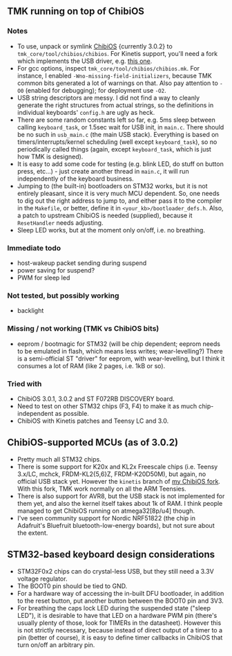 ## TMK running on top of ChibiOS

### Notes

- To use, unpack or symlink [ChibiOS] {currently 3.0.2} to `tmk_core/tool/chibios/chibios`. For Kinetis support, you'll need a fork which implements the USB driver, e.g. [this one](https://github.com/flabbergast/ChibiOS/tree/kinetis).
- For gcc options, inspect `tmk_core/tool/chibios/chibios.mk`. For instance, I enabled `-Wno-missing-field-initializers`, because TMK common bits generated a lot of warnings on that.
Also pay attention to `-O0` (enabled for debugging); for deployment use `-O2`.
- USB string descriptors are messy. I did not find a way to cleanly generate the right structures from actual strings, so the definitions in individual keyboards' `config.h` are ugly as heck.
- There are some random constants left so far, e.g. 5ms sleep between calling `keyboard_task`, or 1.5sec wait for USB init, in `main.c`. There should be no such in `usb_main.c` (the main USB stack). Everything is based on timers/interrupts/kernel scheduling (well except `keyboard_task`), so no periodically called things (again, except `keyboard_task`, which is just how TMK is designed).
- It is easy to add some code for testing (e.g. blink LED, do stuff on button press, etc...) - just create another thread in `main.c`, it will run independently of the keyboard business.
- Jumping to (the built-in) bootloaders on STM32 works, but it is not entirely pleasant, since it is very much MCU dependent. So, one needs to dig out the right address to jump to, and either pass it to the compiler in the `Makefile`, or better, define it in `<your_kb>/bootloader_defs.h`. Also, a patch to upstream ChibiOS is needed (supplied), because it `ResetHandler` needs adjusting.
- Sleep LED works, but at the moment only on/off, i.e. no breathing.

### Immediate todo

- host-wakeup packet sending during suspend
- power saving for suspend?
- PWM for sleep led

### Not tested, but possibly working

- backlight

### Missing / not working (TMK vs ChibiOS bits)

- eeprom / bootmagic for STM32 (will be chip dependent; eeprom needs to be emulated in flash, which means less writes; wear-levelling?) There is a semi-official ST "driver" for eeprom, with wear-levelling, but I think it consumes a lot of RAM (like 2 pages, i.e. 1kB or so).

### Tried with

- ChibiOS 3.0.1, 3.0.2 and ST F072RB DISCOVERY board.
- Need to test on other STM32 chips (F3, F4) to make it as much chip-independent as possible.
- ChibiOS with Kinetis patches and Teensy LC and 3.0.

## ChibiOS-supported MCUs (as of 3.0.2)

- Pretty much all STM32 chips.
- There is some support for K20x and KL2x Freescale chips (i.e. Teensy 3.x/LC, mchck, FRDM-KL2{5,6}Z, FRDM-K20D50M), but again, no official USB stack yet. However the `kinetis` branch of [my ChibiOS fork](https://github.com/flabbergast/ChibiOS). With this fork, TMK work normally on all the ARM Teensies.
- There is also support for AVR8, but the USB stack is not implemented for them yet, and also the kernel itself takes about 1k of RAM. I think people managed to get ChibiOS running on atmega32[8p/u4] though.
- I've seen community support for Nordic NRF51822 (the chip in Adafruit's Bluefruit bluetooth-low-energy boards), but not sure about the extent.

## STM32-based keyboard design considerations

- STM32F0x2 chips can do crystal-less USB, but they still need a 3.3V voltage regulator.
- The BOOT0 pin should be tied to GND.
- For a hardware way of accessing the in-built DFU bootloader, in addition to the reset button, put another button between the BOOT0 pin and 3V3.
- For breathing the caps lock LED during the suspended state ("sleep LED"), it is desirable to have that LED on a hardware PWM pin (there's usually plenty of those, look for TIMERs in the datasheet). However this is not strictly necessary, because instead of direct output of a timer to a pin (better of course), it is easy to define timer callbacks in ChibiOS that turn on/off an arbitrary pin.



[ChibiOS]: http://chibios.org
